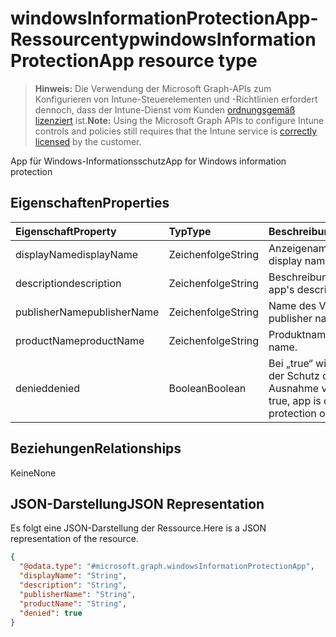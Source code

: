 # <a name="windowsinformationprotectionapp-resource-type"></a><span data-ttu-id="7fc12-101">windowsInformationProtectionApp-Ressourcentyp</span><span class="sxs-lookup"><span data-stu-id="7fc12-101">windowsInformationProtectionApp resource type</span></span>

> <span data-ttu-id="7fc12-102">**Hinweis:** Die Verwendung der Microsoft Graph-APIs zum Konfigurieren von Intune-Steuerelementen und -Richtlinien erfordert dennoch, dass der Intune-Dienst vom Kunden [ordnungsgemäß lizenziert](https://go.microsoft.com/fwlink/?linkid=839381) ist.</span><span class="sxs-lookup"><span data-stu-id="7fc12-102">**Note:** Using the Microsoft Graph APIs to configure Intune controls and policies still requires that the Intune service is [correctly licensed](https://go.microsoft.com/fwlink/?linkid=839381) by the customer.</span></span>

<span data-ttu-id="7fc12-103">App für Windows-Informationsschutz</span><span class="sxs-lookup"><span data-stu-id="7fc12-103">App for Windows information protection</span></span>
## <a name="properties"></a><span data-ttu-id="7fc12-104">Eigenschaften</span><span class="sxs-lookup"><span data-stu-id="7fc12-104">Properties</span></span>
|<span data-ttu-id="7fc12-105">Eigenschaft</span><span class="sxs-lookup"><span data-stu-id="7fc12-105">Property</span></span>|<span data-ttu-id="7fc12-106">Typ</span><span class="sxs-lookup"><span data-stu-id="7fc12-106">Type</span></span>|<span data-ttu-id="7fc12-107">Beschreibung</span><span class="sxs-lookup"><span data-stu-id="7fc12-107">Description</span></span>|
|:---|:---|:---|
|<span data-ttu-id="7fc12-108">displayName</span><span class="sxs-lookup"><span data-stu-id="7fc12-108">displayName</span></span>|<span data-ttu-id="7fc12-109">Zeichenfolge</span><span class="sxs-lookup"><span data-stu-id="7fc12-109">String</span></span>|<span data-ttu-id="7fc12-110">Anzeigename der App</span><span class="sxs-lookup"><span data-stu-id="7fc12-110">App display name.</span></span>|
|<span data-ttu-id="7fc12-111">description</span><span class="sxs-lookup"><span data-stu-id="7fc12-111">description</span></span>|<span data-ttu-id="7fc12-112">Zeichenfolge</span><span class="sxs-lookup"><span data-stu-id="7fc12-112">String</span></span>|<span data-ttu-id="7fc12-113">Beschreibung der App</span><span class="sxs-lookup"><span data-stu-id="7fc12-113">The app's description.</span></span>|
|<span data-ttu-id="7fc12-114">publisherName</span><span class="sxs-lookup"><span data-stu-id="7fc12-114">publisherName</span></span>|<span data-ttu-id="7fc12-115">Zeichenfolge</span><span class="sxs-lookup"><span data-stu-id="7fc12-115">String</span></span>|<span data-ttu-id="7fc12-116">Name des Verlegers</span><span class="sxs-lookup"><span data-stu-id="7fc12-116">The publisher name</span></span>|
|<span data-ttu-id="7fc12-117">productName</span><span class="sxs-lookup"><span data-stu-id="7fc12-117">productName</span></span>|<span data-ttu-id="7fc12-118">Zeichenfolge</span><span class="sxs-lookup"><span data-stu-id="7fc12-118">String</span></span>|<span data-ttu-id="7fc12-119">Produktname</span><span class="sxs-lookup"><span data-stu-id="7fc12-119">The product name.</span></span>|
|<span data-ttu-id="7fc12-120">denied</span><span class="sxs-lookup"><span data-stu-id="7fc12-120">denied</span></span>|<span data-ttu-id="7fc12-121">Boolean</span><span class="sxs-lookup"><span data-stu-id="7fc12-121">Boolean</span></span>|<span data-ttu-id="7fc12-122">Bei „true“ wird der App der Schutz oder eine Ausnahme verweigert.</span><span class="sxs-lookup"><span data-stu-id="7fc12-122">If true, app is denied protection or exemption.</span></span>|

## <a name="relationships"></a><span data-ttu-id="7fc12-123">Beziehungen</span><span class="sxs-lookup"><span data-stu-id="7fc12-123">Relationships</span></span>
<span data-ttu-id="7fc12-124">Keine</span><span class="sxs-lookup"><span data-stu-id="7fc12-124">None</span></span>
## <a name="json-representation"></a><span data-ttu-id="7fc12-125">JSON-Darstellung</span><span class="sxs-lookup"><span data-stu-id="7fc12-125">JSON Representation</span></span>
<span data-ttu-id="7fc12-126">Es folgt eine JSON-Darstellung der Ressource.</span><span class="sxs-lookup"><span data-stu-id="7fc12-126">Here is a JSON representation of the resource.</span></span>
<!--{
  "blockType": "resource",
  "@odata.type": "microsoft.graph.windowsInformationProtectionApp"
}-->
``` json
{
  "@odata.type": "#microsoft.graph.windowsInformationProtectionApp",
  "displayName": "String",
  "description": "String",
  "publisherName": "String",
  "productName": "String",
  "denied": true
}
```








